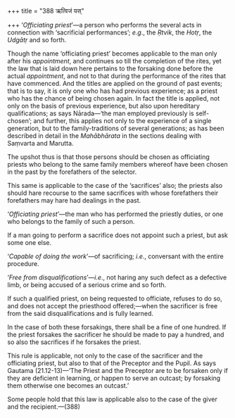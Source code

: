 +++
title = "388 ऋत्विजं यस्"

+++
‘*Officiating priest*’—a person who performs the several acts in
connection with ‘sacrificial performances’; *e.g*., the *Ṛtvik*, the
*Hotṛ*, the *Udgātṛ* and so forth.

Though the name ‘officiating priest’ becomes applicable to the man only
after his *appointment*, and continues so till the completion of the
rites, yet the law that is laid down here pertains to the forsaking done
before the actual *appointment*, and not to that during the performance
of the rites that have commenced. And the titles are applied on the
ground of past events; that is to say, it is only one who has had
previous experience; as a priest who has the chance of being chosen
again. In fact the title is applied, not only on the basis of previous
experience, but also upon hereditary qualifications; as says Nārada—‘the
man employed previously is self-chosen’; and further, this applies not
only to the experience of a single generation, but to the
family-traditions of several generations; as has been described in
detail in the *Mahābhārata* in the sections dealing with Saṃvarta and
Marutta.

The upshot thus is that those persons should be chosen as officiating
priests who belong to the same family members whereof have been chosen
in the past by the forefathers of the selector.

This same is applicable to the case of the ‘sacrifices’ also; the
priests also should hare recourse to the same sacrifices with whose
forefathers their forefathers may hare had dealings in the past.

‘*Officiating priest*’—the man who has performed the priestly duties, or
one who belongs to the family of such a person.

If a man going to perform a sacrifice does not appoint such a priest,
but ask some one else.

‘*Capable of doing the work*’—of sacrificing; *i.e*., conversant with
the entire procedure.

‘*Free from disqualifications*’—*i.e*., not haring any such defect as a
defective limb, or being accused of a serious crime and so forth.

If such a qualified priest, on being requested to officiate, refuses to
do so, and does not accept the priesthood offered;—when the sacrificer
is free from the said disqualifications and is fully learned.

In the case of both these forsakings, there shall be a fine of one
hundred. If the priest forsakes the sacrificer he should be made to pay
a hundred, and so also the sacrifices if he forsakes the priest.

This rule is applicable, not only to the case of the sacrificer and the
officiating priest, but also to that of the Preceptor and the Pupil. As
says Gautama (21.12-13)—‘The Priest and the Preceptor are to be forsaken
only if they are deficient in learning, or happen to serve an outcast;
by forsaking them otherwise one becomes an outcast.’

Some people hold that this law is applicable also to the case of the
giver and the recipient.—(388)


